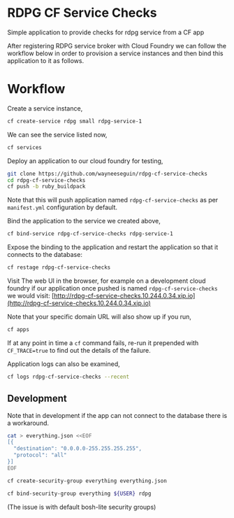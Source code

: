 # RDPG CF Service Checks

Simple application to provide checks for rdpg service from a CF app

After registering RDPG service broker with Cloud Foundry we can follow the 
workflow below in order to provision a service instances and then bind this application to it as follows.

# Workflow

Create a service instance,
```sh
cf create-service rdpg small rdpg-service-1
```

We can see the service listed now,
```sh
cf services
```

Deploy an application to our cloud foundry for testing,
```sh
git clone https://github.com/wayneeseguin/rdpg-cf-service-checks
cd rdpg-cf-service-checks
cf push -b ruby_buildpack
```
Note that this will push application named `rdpg-cf-service-checks` as per `manifest.yml` configuration by default.

Bind the application to the service we created above,
```sh
cf bind-service rdpg-cf-service-checks rdpg-service-1
```

Expose the binding to the application and restart the application so that
it connects to the database:
```sh
cf restage rdpg-cf-service-checks
```

Visit The web UI in the browser, for example on a development cloud foundry if 
our application once pushed is named `rdpg-cf-service-checks` we would visit:
[http://rdpg-cf-service-checks.10.244.0.34.xip.io](http://rdpg-cf-service-checks.10.244.0.34.xip.io)

Note that your specific domain URL will also show up if you run,
```sh
cf apps
```

If at any point in time a `cf` command fails, re-run it prepended with `CF_TRACE=true` 
to find out the details of the failure.

Application logs can also be examined,

```sh
cf logs rdpg-cf-service-checks --recent
```

## Development

Note that in development if the app can not connect to the database there is a 
workaround.
```sh
cat > everything.json <<EOF
[{ 
  "destination": "0.0.0.0-255.255.255.255",
  "protocol": "all" 
}]
EOF

cf create-security-group everything everything.json

cf bind-security-group everything ${USER} rdpg
```
(The issue is with default bosh-lite security groups)
